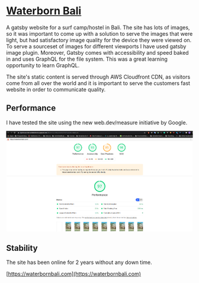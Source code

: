 # [Waterborn Bali](https://waterbornbali.com)

A gatsby website for a surf camp/hostel in Bali. The site has lots of images, so it was important to come up with a solution to serve the images that were light, but had satisfactory image quality for the device they were viewed on. To serve a sourceset of images for different viewports I have used gatsby image plugin. Moreover, Gatsby comes with accessibility and speed baked in and uses GraphQL for the file system. This was a great learning opportunity to learn GraphQL.

The site's static content is served through AWS Cloudfront CDN, as visitors come from all over the world and it is important to serve the customers fast website in order to communicate quality.


## Performance

I have tested the site using the new web.dev/measure initiative by Google. 

![Lighthouse Metrics](./lighthouse.png)


## Stability

The site has been online for 2 years without any down time.


[https://waterbornbali.com](https://waterbornbali.com)
